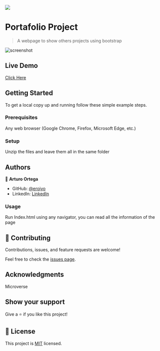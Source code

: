 ![](https://img.shields.io/badge/Microverse-blueviolet)

# Portafolio Project

> A webpage to show others projects using bootstrap

![screenshot](https://user-images.githubusercontent.com/59938389/122271269-3cd22080-cead-11eb-967a-dda3829ff847.png)

## Live Demo

[Click Here](https://eroiyo.github.io/Bootstrap-Portfolio/)


## Getting Started


To get a local copy up and running follow these simple example steps.

### Prerequisites

Any web browser (Google Chrome, Firefox, Microsoft Edge, etc.)

### Setup

Unzip the files and leave them all in the same folder

## Authors

👤 **Arturo Ortega**

- GitHub: [@eroiyo](https://eroiyo.github.io/My-Portafolio/)
- LinkedIn: [LinkedIn](https://www.linkedin.com/in/carlos-arturo-ortega-guanipa-39a1a5204/)

### Usage

Run Index.html using any navigator, you can read all the information of the page

## 🤝 Contributing

Contributions, issues, and feature requests are welcome!

Feel free to check the [issues page](../../issues/).

## Acknowledgments

Microverse

## Show your support

Give a ⭐️ if you like this project!

## 📝 License

This project is [MIT](./MIT.md) licensed.
